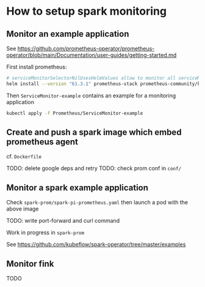 # How to setup spark monitoring

## Monitor an example application

See https://github.com/prometheus-operator/prometheus-operator/blob/main/Documentation/user-guides/getting-started.md

First install prometheus:

```bash
# serviceMonitorSelectorNilUsesHelmValues allow to monitor all serviceMonitors
helm install --version "61.3.1" prometheus-stack prometheus-community/kube-prometheus-stack -n monitoring --set  prometheus.prometheusSpec.serviceMonitorSelectorNilUsesHelmValues=false
```

Then `ServiceMonitor-example` contains an example for a monitoring application

```bash
kubectl apply -f Prometheus/ServiceMonitor-example
```

## Create and push a spark image which embed prometheus agent

cf. `Dockerfile`

TODO: delete google deps and retry
TODO: check prom conf in `conf/`

## Monitor a spark example application

Check `spark-prom/spark-pi-prometheus.yaml` then launch a pod with the above image

TODO: write port-forward and curl command

Work in progress in `spark-prom`

See https://github.com/kubeflow/spark-operator/tree/master/examples

## Monitor fink

TODO